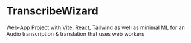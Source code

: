 # TranscribeWizard
Web-App Project with Vite, React, Tailwind as well as minimal ML for an Audio transcription &amp; translation that uses web workers

